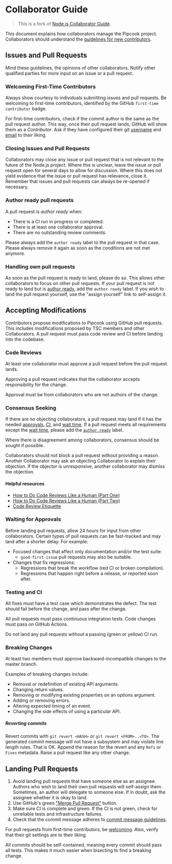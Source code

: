 # Collaborator Guide

> This is a fork of [Node.js Collaborator Guide](https://github.com/nodejs/node/blob/master/doc/guides/collaborator-guide.md#handling-own-pull-requests).

This document explains how collaborators manage the Pipcook project. Collaborators should understand the [guidelines for new contributors](./guide-to-contributor.md).

## Issues and Pull Requests

Mind these guidelines, the opinions of other collaborators. Notify other qualified parties for more input on an issue or a pull request.

### Welcoming First-Time Contributors

Always show courtesy to individuals submitting issues and pull requests. Be welcoming to first-time contributors, identified by the GitHub `first-time contributor` badge.

For first-time contributors, check if the commit author is the same as the pull request author. This way, once their pull request lands, GitHub will show them as a _Contributor_. Ask if they have configured their git [username][git-username] and [email][git-email] to their liking.

### Closing Issues and Pull Requests

Collaborators may close any issue or pull request that is not relevant to the future of the Node.js project. Where this is unclear, leave the issue or pull request open for several days to allow for discussion. Where this does not yield evidence that the issue or pull request has relevance, close it. Remember that issues and pull requests can always be re-opened if necessary.

### Author ready pull requests

A pull request is _author ready_ when:

* There is a CI run in progress or completed.
* There is at least one collaborator approval.
* There are no outstanding review comments.

Please always add the `author ready` label to the pull request in that case. Please always remove it again as soon as the conditions are not met anymore.

### Handling own pull requests

As soon as the pull request is ready to land, please do so. This allows other collaborators to focus on other pull requests. If your pull request is not ready to land but is [author ready](#author-ready-pull-requests), add the `author ready` label. If you wish to land the pull request yourself, use the "assign yourself" link to self-assign it.

## Accepting Modifications

Contributors propose modifications to Pipcook using GitHub pull requests. This includes modifications proposed by TSC members and other Collaborators. A pull request must pass code review and CI before landing into the codebase.

### Code Reviews

At least one collaborator must approve a pull request before the pull request lands.

Approving a pull request indicates that the collaborator accepts responsibility for the change.

Approval must be from collaborators who are not authors of the change.

### Consensus Seeking

If there are no objecting collaborators, a pull request may land if it has the needed [approvals](#code-reviews), [CI](#testing-and-ci), and [wait time](#waiting-for-approvals). If a pull request meets all requirements except the [wait time](#waiting-for-approvals), please add the [`author ready`](#author-ready-pull-requests) label.

Where there is disagreement among collaborators, consensus should be sought if possible.

Collaborators should not block a pull request without providing a reason. Another Collaborator may ask an objecting Collaborator to explain their objection. If the objector is unresponsive, another collaborator may dismiss the objection.

#### Helpful resources

* [How to Do Code Reviews Like a Human (Part One)](https://mtlynch.io/human-code-reviews-1/)
* [How to Do Code Reviews Like a Human (Part Two)](https://mtlynch.io/human-code-reviews-2/)
* [Code Review Etiquette](https://css-tricks.com/code-review-etiquette/)

### Waiting for Approvals

Before landing pull requests, allow 24 hours for input from other collaborators. Certain types of pull requests can be fast-tracked and may land after a shorter delay. For example:

* Focused changes that affect only documentation and/or the test suite:
  * `good-first-issue` pull requests may also be suitable.
* Changes that fix regressions:
  * Regressions that break the workflow (red CI or broken compilation).
  * Regressions that happen right before a release, or reported soon after.

### Testing and CI

All fixes must have a test case which demonstrates the defect. The test should fail before the change, and pass after the change.

All pull requests must pass continuous integration tests. Code changes must pass on GitHub Actions.

Do not land any pull requests without a passing (green or yellow) CI run.

### Breaking Changes

At least two members must approve backward-incompatible changes to the master branch.

Examples of breaking changes include:

* Removal or redefinition of existing API arguments.
* Changing return values.
* Removing or modifying existing properties on an options argument.
* Adding or removing errors.
* Altering expected timing of an event.
* Changing the side effects of using a particular API.

##### Reverting commits

Revert commits with `git revert <HASH>` or `git revert <FROM>..<TO>`. The generated commit message will not have a subsystem and may violate line length rules. That is OK. Append the reason for the revert and any `Refs` or `Fixes` metadata. Raise a pull request like any other change.

## Landing Pull Requests

1. Avoid landing pull requests that have someone else as an assignee. Authors
   who wish to land their own pull requests will self-assign them. Sometimes, an
   author will delegate to someone else. If in doubt, ask the assignee whether
   it is okay to land.
2. Use GitHub's green ["Merge Pull Request"][] button.
3. Make sure CI is complete and green. If the CI is not green, check for unreliable tests and infrastructure failures.
4. Check that the commit message adheres to [commit message guidelines][].

For pull requests from first-time contributors, be [welcoming](#welcoming-first-time-contributors). Also, verify that their git settings are to their liking.

All commits should be self-contained, meaning every commit should pass all tests. This makes it much easier when bisecting to find a breaking change.

["Merge Pull Request"]: https://help.github.com/articles/merging-a-pull-request/#merging-a-pull-request-on-github
[backporting guide]: backporting-to-release-lines.md
[commit message guidelines]: contributing/pull-requests.md#commit-message-guidelines
[commit-example]: https://github.com/nodejs/node/commit/b636ba8186
[git-username]: https://help.github.com/articles/setting-your-username-in-git/
[git-email]: https://help.github.com/articles/setting-your-commit-email-address-in-git/